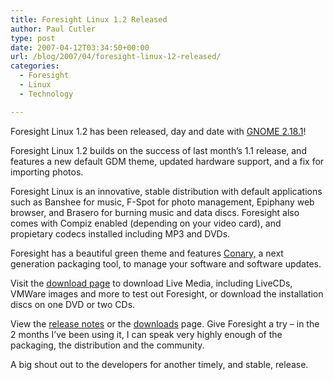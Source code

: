```yaml
---
title: Foresight Linux 1.2 Released
author: Paul Cutler
type: post
date: 2007-04-12T03:34:50+00:00
url: /blog/2007/04/foresight-linux-12-released/
categories:
  - Foresight
  - Linux
  - Technology

---
```

Foresight Linux 1.2 has been released, day and date with [GNOME 2.18.1][1]!

Foresight Linux 1.2 builds on the success of last month&#8217;s 1.1 release, and features a new default GDM theme, updated hardware support, and a fix for importing photos.

Foresight Linux is an innovative, stable distribution with default applications such as Banshee for music, F-Spot for photo management, Epiphany web browser, and Brasero for burning music and data discs. Foresight also comes with Compiz enabled (depending on your video card), and propietary codecs installed including MP3 and DVDs.

Foresight has a beautiful green theme and features [Conary,][2] a next generation packaging tool, to manage your software and software updates.

Visit the [download page][3] to download Live Media, including LiveCDs, VMWare images and more to test out Foresight, or download the installation discs on one DVD or two CDs.

View the [release notes][4] or the [downloads][3] page. Give Foresight a try &#8211; in the 2 months I&#8217;ve been using it, I can speak very highly enough of the packaging, the distribution and the community.

A big shout out to the developers for another timely, and stable, release.

 [1]: http://mail.gnome.org/archives/gnome-announce-list/2007-April/msg00027.html
 [2]: http://wiki.rpath.com/wiki/Conary
 [3]: http://www.foresightlinux.org/downloads/
 [4]: http://http://www.foresightlinux.org/news/